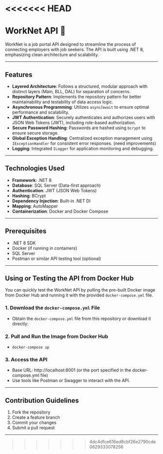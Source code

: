 <<<<<<< HEAD
=======
# WorkNet API :briefcase:

WorkNet is a job portal API designed to streamline the process of connecting employers with job seekers. The API is built using .NET 8, emphasizing clean architecture and scalability.

---

## Features

- **Layered Architecture**: Follows a structured, modular approach with distinct layers (Main, BLL, DAL) for separation of concerns.
- **Repository Pattern**: Implements the repository pattern for better maintainability and testability of data access logic.
- **Asynchronous Programming**: Utilizes `async`/`await` to ensure optimal performance and scalability.
- **JWT Authentication**: Securely authenticates and authorizes users with JSON Web Tokens (JWT), including role-based authorization.
- **Secure Password Hashing**: Passwords are hashed using `bcrypt` to ensure secure storage.
- **Global Exception Handling**: Centralized exception management using `IExceptionHandler` for consistent error responses. (need improvements)
- **Logging**: Integrated `ILogger` for application monitoring and debugging.

---

## Technologies Used

- **Framework**: .NET 8
- **Database**: SQL Server (Data-first approach)
- **Authentication**: JWT (JSON Web Tokens)
- **Hashing**: BCrypt
- **Dependency Injection**: Built-in .NET DI
- **Mapping**: AutoMapper
- **Containerization**: Docker and Docker Compose

---

## Prerequisites

- .NET 8 SDK
- Docker (if running in containers)
- SQL Server
- Postman or similar API testing tool (optional)

---

## Using or Testing the API from Docker Hub

You can quickly test the WorkNet API by pulling the pre-built Docker image from Docker Hub and running it with the provided `docker-compose.yml` file.

### 1. Download the `docker-compose.yml` File
- Obtain the `docker-compose.yml` file from this repository or download it directly:

### 2. Pull and Run the Image from Docker Hub
- `docker-compose up`

### 3. Access the API
- Base URL: http://localhost:8001 (or the port specified in the docker-compose.yml file)
- Use tools like Postman or Swagger to interact with the API.

---

## Contribution Guidelines

1. Fork the repository
2. Create a feature branch
3. Commit your changes
4. Submit a pull request

---
>>>>>>> 4dc4dfce616ed8cbf26e2790cde0629333078256
